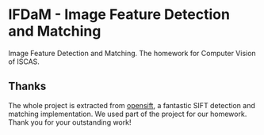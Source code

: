 # IFDaM - Image Feature Detection and Matching

Image Feature Detection and Matching. The homework for Computer Vision of ISCAS.

## Thanks

The whole project is extracted from [opensift](https://github.com/robwhess/opensift), a fantastic SIFT detection and matching implementation. We used part of the project for our homework. Thank you for your outstanding work!
